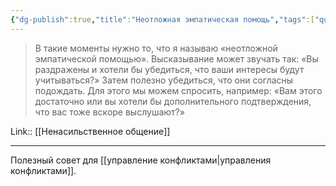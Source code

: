 ```yaml
---
{"dg-publish":true,"title":"Неотложная эмпатическая помощь","tags":["quotes"],"date":"2021-01-11T20:12:49+04:00","modified_at":"2023-03-13T21:08:43+04:00","permalink":"/quotes/202101112021/","dgPassFrontmatter":true}
---
```



> В такие моменты нужно то, что я называю «неотложной эмпатической помощью». Высказывание может звучать так: «Вы раздражены и хотели бы убедиться, что ваши интересы будут учитываться?»
> Затем полезно убедиться, что они согласны подождать. Для этого мы можем спросить, например: «Вам этого достаточно или вы хотели бы дополнительного подтверждения, что вас тоже вскоре выслушают?»


Link:: [[Ненасильственное общение]]

---

Полезный совет для [[управление конфликтами|управления конфликтами]].
